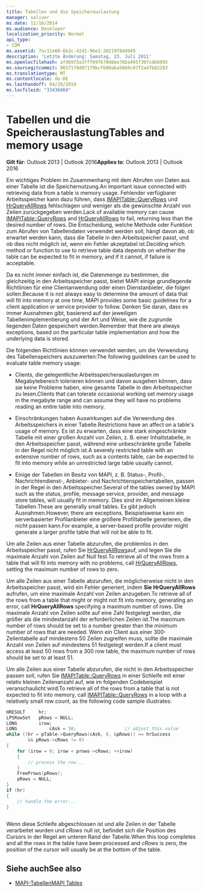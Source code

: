 ```yaml
---
title: Tabellen und die Speicherauslastung
manager: soliver
ms.date: 11/16/2014
ms.audience: Developer
localization_priority: Normal
api_type:
- COM
ms.assetid: 7ac11e60-6b2c-4241-96e2-20219f84d949
description: 'Letzte Änderung: Samstag, 23. Juli 2011'
ms.openlocfilehash: afd69f5a3fff69f670d6be78ba4957307cdb6995
ms.sourcegitcommit: 8657170d071f9bcf680aba50b9c07f2a4fb82283
ms.translationtype: MT
ms.contentlocale: de-DE
ms.lasthandoff: 04/28/2019
ms.locfileid: "33436860"
---
```

# <a name="tables-and-memory-usage"></a><span data-ttu-id="30169-103">Tabellen und die Speicherauslastung</span><span class="sxs-lookup"><span data-stu-id="30169-103">Tables and memory usage</span></span>

<span data-ttu-id="30169-104">**Gilt für**: Outlook 2013 | Outlook 2016</span><span class="sxs-lookup"><span data-stu-id="30169-104">**Applies to**: Outlook 2013 | Outlook 2016</span></span> 
  
<span data-ttu-id="30169-105">Ein wichtiges Problem im Zusammenhang mit dem Abrufen von Daten aus einer Tabelle ist die Speichernutzung.</span><span class="sxs-lookup"><span data-stu-id="30169-105">An important issue connected with retrieving data from a table is memory usage.</span></span> <span data-ttu-id="30169-106">Fehlender verfügbarer Arbeitsspeicher kann dazu führen, dass [IMAPITable::QueryRows](imapitable-queryrows.md) und [HrQueryAllRows](hrqueryallrows.md) fehlschlagen und weniger als die gewünschte Anzahl von Zeilen zurückgegeben werden.</span><span class="sxs-lookup"><span data-stu-id="30169-106">Lack of available memory can cause [IMAPITable::QueryRows](imapitable-queryrows.md) and [HrQueryAllRows](hrqueryallrows.md) to fail, returning less than the desired number of rows.</span></span> <span data-ttu-id="30169-107">Die Entscheidung, welche Methode oder Funktion zum Abrufen von Tabellendaten verwendet werden soll, hängt davon ab, ob erwartet werden kann, dass die Tabelle in den Arbeitsspeicher passt, und ob dies nicht möglich ist, wenn ein Fehler akzeptabel ist.</span><span class="sxs-lookup"><span data-stu-id="30169-107">Deciding which method or function to use to retrieve table data depends on whether the table can be expected to fit in memory, and if it cannot, if failure is acceptable.</span></span> 
  
<span data-ttu-id="30169-108">Da es nicht immer einfach ist, die Datenmenge zu bestimmen, die gleichzeitig in den Arbeitsspeicher passt, bietet MAPI einige grundlegende Richtlinien für eine Clientanwendung oder einen Dienstanbieter, die folgen sollen.</span><span class="sxs-lookup"><span data-stu-id="30169-108">Because it is not always easy to determine the amount of data that will fit into memory at one time, MAPI provides some basic guidelines for a client application or service provider to follow.</span></span> <span data-ttu-id="30169-109">Denken Sie daran, dass es immer Ausnahmen gibt, basierend auf der jeweiligen Tabellenimplementierung und der Art und Weise, wie die zugrunde liegenden Daten gespeichert werden.</span><span class="sxs-lookup"><span data-stu-id="30169-109">Remember that there are always exceptions, based on the particular table implementation and how the underlying data is stored.</span></span>
  
<span data-ttu-id="30169-110">Die folgenden Richtlinien können verwendet werden, um die Verwendung des Tabellenspeichers auszuwerten:</span><span class="sxs-lookup"><span data-stu-id="30169-110">The following guidelines can be used to evaluate table memory usage:</span></span>
  
- <span data-ttu-id="30169-111">Clients, die gelegentliche Arbeitsspeicherauslastungen im Megabytebereich tolerieren können und davon ausgehen können, dass sie keine Probleme haben, eine gesamte Tabelle in den Arbeitsspeicher zu lesen.</span><span class="sxs-lookup"><span data-stu-id="30169-111">Clients that can tolerate occasional working set memory usage in the megabyte range and can assume they will have no problems reading an entire table into memory.</span></span> 
    
- <span data-ttu-id="30169-112">Einschränkungen haben Auswirkungen auf die Verwendung des Arbeitsspeichers in einer Tabelle.</span><span class="sxs-lookup"><span data-stu-id="30169-112">Restrictions have an affect on a table's usage of memory.</span></span> <span data-ttu-id="30169-113">Es ist zu erwarten, dass eine stark eingeschränkte Tabelle mit einer großen Anzahl von Zeilen, z. B. einer Inhaltstabelle, in den Arbeitsspeicher passt, während eine unbeschränkte große Tabelle in der Regel nicht möglich ist.</span><span class="sxs-lookup"><span data-stu-id="30169-113">A severely restricted table with an extensive number of rows, such as a contents table, can be expected to fit into memory while an unrestricted large table usually cannot.</span></span> 
    
- <span data-ttu-id="30169-114">Einige der Tabellen im Besitz von MAPI, z. B. Status-, Profil-, Nachrichtendienst-, Anbieter- und Nachrichtenspeichertabellen, passen in der Regel in den Arbeitsspeicher.</span><span class="sxs-lookup"><span data-stu-id="30169-114">Several of the tables owned by MAPI such as the status, profile, message service, provider, and message store tables, will usually fit in memory.</span></span> <span data-ttu-id="30169-115">Dies sind im Allgemeinen kleine Tabellen.</span><span class="sxs-lookup"><span data-stu-id="30169-115">These are generally small tables.</span></span> <span data-ttu-id="30169-116">Es gibt jedoch Ausnahmen.</span><span class="sxs-lookup"><span data-stu-id="30169-116">However, there are exceptions.</span></span> <span data-ttu-id="30169-117">Beispielsweise kann ein serverbasierter Profilanbieter eine größere Profiltabelle generieren, die nicht passen kann.</span><span class="sxs-lookup"><span data-stu-id="30169-117">For example, a server-based profile provider might generate a larger profile table that will not be able to fit.</span></span>
    
<span data-ttu-id="30169-118">Um alle Zeilen aus einer Tabelle abzurufen, die problemlos in den Arbeitsspeicher passt, rufen Sie [HrQueryAllRows](hrqueryallrows.md)auf, und legen Sie die maximale Anzahl von Zeilen auf Null fest.</span><span class="sxs-lookup"><span data-stu-id="30169-118">To retrieve all of the rows from a table that will fit into memory with no problems, call [HrQueryAllRows](hrqueryallrows.md), setting the maximum number of rows to zero.</span></span>
  
<span data-ttu-id="30169-119">Um alle Zeilen aus einer Tabelle abzurufen, die möglicherweise nicht in den Arbeitsspeicher passt, wird ein Fehler generiert, indem **Sie HrQueryAllRows** aufrufen, um eine maximale Anzahl von Zeilen anzugeben.</span><span class="sxs-lookup"><span data-stu-id="30169-119">To retrieve all of the rows from a table that might or might not fit into memory, generating an error, call **HrQueryAllRows** specifying a maximum number of rows.</span></span> <span data-ttu-id="30169-120">Die maximale Anzahl von Zeilen sollte auf eine Zahl festgelegt werden, die größer als die mindestanzahl der erforderlichen Zeilen ist.</span><span class="sxs-lookup"><span data-stu-id="30169-120">The maximum number of rows should be set to a number greater than the minimum number of rows that are needed.</span></span> <span data-ttu-id="30169-121">Wenn ein Client aus einer 300-Zeilentabelle auf mindestens 50 Zeilen zugreifen muss, sollte die maximale Anzahl von Zeilen auf mindestens 51 festgelegt werden.</span><span class="sxs-lookup"><span data-stu-id="30169-121">If a client must access at least 50 rows from a 300 row table, the maximum number of rows should be set to at least 51.</span></span> 
  
<span data-ttu-id="30169-122">Um alle Zeilen aus einer Tabelle abzurufen, die nicht in den Arbeitsspeicher passen soll, rufen Sie [IMAPITable::QueryRows](imapitable-queryrows.md) in einer Schleife mit einer relativ kleinen Zeilenanzahl auf, wie im folgenden Codebeispiel veranschaulicht wird:</span><span class="sxs-lookup"><span data-stu-id="30169-122">To retrieve all of the rows from a table that is not expected to fit into memory, call [IMAPITable::QueryRows](imapitable-queryrows.md) in a loop with a relatively small row count, as the following code sample illustrates:</span></span> 
  
```cpp
HRESULT     hr;
LPSRowSet   pRows = NULL;
LONG        irow;
LONG            cAsk = 50;                  // adjust this value
while ((hr = pTable->QueryRows(cAsk, 0, &pRows)) == hrSuccess
        && pRows->cRows != 0)
{
    for (irow = 0; irow < prows->cRows; ++irow)
    {
        // process the row...
    }
    FreeProws(pRows);
    pRows = NULL;
}
if (hr)
{
    // handle the error...
}
 
```

<span data-ttu-id="30169-123">Wenn diese Schleife abgeschlossen ist und alle Zeilen in der Tabelle verarbeitet wurden und  _cRows_ null ist, befindet sich die Position des Cursors in der Regel am unteren Rand der Tabelle.</span><span class="sxs-lookup"><span data-stu-id="30169-123">When this loop completes and all the rows in the table have been processed and  _cRows_ is zero, the position of the cursor will usually be at the bottom of the table.</span></span> 
  
## <a name="see-also"></a><span data-ttu-id="30169-124">Siehe auch</span><span class="sxs-lookup"><span data-stu-id="30169-124">See also</span></span>

- [<span data-ttu-id="30169-125">MAPI-Tabellen</span><span class="sxs-lookup"><span data-stu-id="30169-125">MAPI Tables</span></span>](mapi-tables.md)

